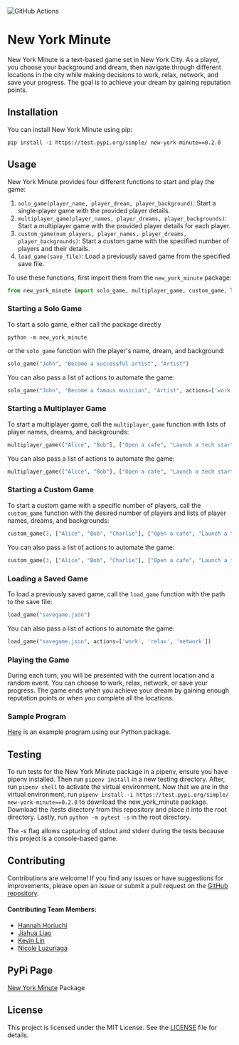 ![GitHub Actions](https://github.com/software-students-spring2024/3-python-package-exercise-namelessss/actions/workflows/event-logger.yml/badge.svg)

# New York Minute

New York Minute is a text-based game set in New York City. As a player, you choose your background and dream, then navigate through different locations in the city while making decisions to work, relax, network, and save your progress. The goal is to achieve your dream by gaining reputation points.

## Installation

You can install New York Minute using pip:

```
pip install -i https://test.pypi.org/simple/ new-york-minute==0.2.0
```

## Usage

New York Minute provides four different functions to start and play the game:

1. `solo_game(player_name, player_dream, player_background)`: Start a single-player game with the provided player details.
2. `multiplayer_game(player_names, player_dreams, player_backgrounds)`: Start a multiplayer game with the provided player details for each player.
3. `custom_game(num_players, player_names, player_dreams, player_backgrounds)`: Start a custom game with the specified number of players and their details.
4. `load_game(save_file)`: Load a previously saved game from the specified save file.

To use these functions, first import them from the `new_york_minute` package:

```python
from new_york_minute import solo_game, multiplayer_game, custom_game, load_game
```

### Starting a Solo Game
To start a solo game, either call the package directly

```
python -m new_york_minute
```

or the `solo_game` function with the player's name, dream, and background:

```python
solo_game("John", "Become a successful artist", "Artist")
```

You can also pass a list of actions to automate the game:

```python
solo_game("John", "Become a famous musician", "Artist", actions=['work', 'relax', 'network'])
```

### Starting a Multiplayer Game
To start a multiplayer game, call the `multiplayer_game` function with lists of player names, dreams, and backgrounds:

```python
multiplayer_game(["Alice", "Bob"], ["Open a cafe", "Launch a tech startup"], ["Entrepreneur", "Student"])
```

You can also pass a list of actions to automate the game:

```python
multiplayer_game(["Alice", "Bob"], ["Open a cafe", "Launch a tech startup"], ["Entrepreneur", "Student"], actions=['work', 'relax', 'network'])
```

### Starting a Custom Game
To start a custom game with a specific number of players, call the `custom_game` function with the desired number of players and lists of player names, dreams, and backgrounds:

```python
custom_game(3, ["Alice", "Bob", "Charlie"], ["Open a cafe", "Launch a tech startup", "Become a famous musician"], ["Entrepreneur", "Student", "Artist"])
```

You can also pass a list of actions to automate the game:

```python
custom_game(3, ["Alice", "Bob", "Charlie"], ["Open a cafe", "Launch a tech startup", "Become a famous musician"], ["Entrepreneur", "Student", "Artist"], actions=['work', 'relax', 'network'])
```

### Loading a Saved Game
To load a previously saved game, call the `load_game` function with the path to the save file:

```python
load_game("savegame.json")
```

You can also pass a list of actions to automate the game:

```python
load_game("savegame.json", actions=['work', 'relax', 'network'])
```

### Playing the Game
During each turn, you will be presented with the current location and a random event. You can choose to work, relax, network, or save your progress. The game ends when you achieve your dream by gaining enough reputation points or when you complete all the locations.

### Sample Program
[Here](https://github.com/software-students-spring2024/3-python-package-exercise-namelessss/blob/main/example.py) is an example program using our Python package.

## Testing
To run tests for the New York Minute package in a pipenv, ensure you have pipenv installed. Then run `pipenv install` in a new testing directory.
After, run `pipenv shell` to activate the virtual environment. Now that we are in the virtual environment, run `pipenv install -i https://test.pypi.org/simple/ new-york-minute==0.2.0`
to download the new_york_minute package. Download the /tests directory from this repository and place it into the root directory. Lastly, run `python -m pytest -s` in the root directory.

The -s flag allows capturing of stdout and stderr during the tests because this project is a console-based game.


## Contributing

Contributions are welcome! If you find any issues or have suggestions for improvements, please open an issue or submit a pull request on the [GitHub repository](https://github.com/software-students-spring2024/3-python-package-exercise-namelessss).

#### Contributing Team Members: 
* [Hannah Horiuchi](https://github.com/hah8236)
* [Jiahua Liao](https://github.com/Jiahuita)
* [Kevin Lin](https://github.com/Kalados)
* [Nicole Luzuriaga](https://github.com/nicjluz)

## PyPi Page
[New York Minute](https://test.pypi.org/project/new-york-minute/0.2.0/) Package

## License

This project is licensed under the MIT License. See the [LICENSE](LICENSE) file for details.
